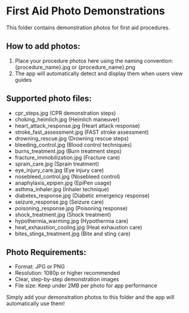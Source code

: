 # First Aid Photo Demonstrations

This folder contains demonstration photos for first aid procedures.

## How to add photos:
1. Place your procedure photos here using the naming convention: {procedure_name}.jpg or {procedure_name}.png
2. The app will automatically detect and display them when users view guides

## Supported photo files:
- cpr_steps.jpg (CPR demonstration steps)
- choking_heimlich.jpg (Heimlich maneuver)
- heart_attack_response.jpg (Heart attack response)
- stroke_fast_assessment.jpg (FAST stroke assessment)
- drowning_rescue.jpg (Drowning rescue steps)
- bleeding_control.jpg (Blood control techniques)
- burns_treatment.jpg (Burn treatment steps)
- fracture_immobilization.jpg (Fracture care)
- sprain_care.jpg (Sprain treatment)
- eye_injury_care.jpg (Eye injury care)
- nosebleed_control.jpg (Nosebleed control)
- anaphylaxis_epipen.jpg (EpiPen usage)
- asthma_inhaler.jpg (Inhaler technique)
- diabetes_response.jpg (Diabetic emergency response)
- seizure_response.jpg (Seizure care)
- poisoning_response.jpg (Poisoning response)
- shock_treatment.jpg (Shock treatment)
- hypothermia_warming.jpg (Hypothermia care)
- heat_exhaustion_cooling.jpg (Heat exhaustion care)
- bites_stings_treatment.jpg (Bite and sting care)

## Photo Requirements:
- Format: JPG or PNG
- Resolution: 1080p or higher recommended
- Clear, step-by-step demonstration images
- File size: Keep under 2MB per photo for app performance

Simply add your demonstration photos to this folder and the app will automatically use them!
